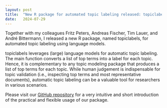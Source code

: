 ```yaml
---
layout: post
title:  "New R package for automated topic labeling released: topiclabels"
date:   2024-07-29
---
```


Together with my colleagues Fritz Peters, Andreas Fischer, Tim Lauer, and André Bittermann, I released a new R package, named topiclabels, for automated topic labeling using language models.

topiclabels leverages (large) language models for automatic topic labeling. The main function converts a list of top terms into a label for each topic. Hence, it is complementary to any topic modeling package that produces a list of top terms for each topic. While human judgement is indispensable for topic validation (i.e., inspecting top terms and most representative documents), automatic topic labeling can be a valuable tool for researchers in various scenarios.

Please visit our [GitHub repository](https://github.com/PetersFritz/topiclabels) for a very intuitive and short introduction of the practical and flexible usage of our package.